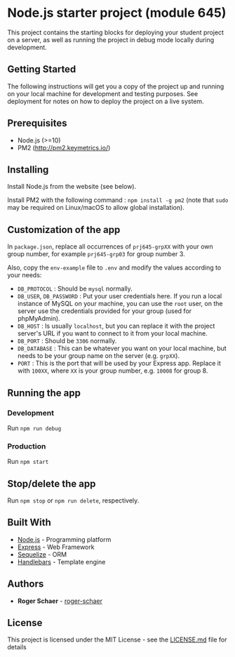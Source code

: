 # Node.js starter project (module 645)

This project contains the starting blocks for deploying your student project on a server, as well as running the project in debug mode locally during development.

## Getting Started

The following instructions will get you a copy of the project up and running on your local machine for development and testing purposes. See deployment for notes on how to deploy the project on a live system.

## Prerequisites

* Node.js (>=10)
* PM2 (http://pm2.keymetrics.io/)

## Installing

Install Node.js from the website (see below).

Install PM2 with the following command : `npm install -g pm2`
(note that `sudo` may be required on Linux/macOS to allow global installation).

## Customization of the app
In `package.json`, replace all occurrences of `prj645-grpXX` with your own group number, for example `prj645-grp03` for group number 3.

Also, copy the `env-example` file to `.env` and modify the values according to your needs:
* `DB_PROTOCOL` : Should be `mysql` normally.
* `DB_USER`, `DB_PASSWORD` : Put your user credentials here. If you run a local instance of MySQL on your machine, you can use the `root` user, on the server use the credentials provided for your group (used for phpMyAdmin).
* `DB_HOST` : Is usually `localhost`, but you can replace it with the project server's URL if you want to connect to it from your local machine.
* `DB_PORT` : Should be `3306` normally.
* `DB_DATABASE` : This can be whatever you want on your local machine, but needs to be your group name on the server (e.g. `grpXX`).
* `PORT` : This is the port that will be used by your Express app. Replace it with `100XX`, where `XX` is your group number, e.g. `10008` for group 8.

## Running the app

### Development

Run `npm run debug`

### Production

Run `npm start`

## Stop/delete the app
Run `npm stop` or `npm run delete`, respectively.


## Built With

* [Node.js](http://nodejs.org) - Programming platform
* [Express](http://expressjs.com) - Web Framework
* [Sequelize](http://sequelizejs.com) - ORM
* [Handlebars](http://handlebarsjs.com) - Template engine

## Authors

* **Roger Schaer** - [roger-schaer](https://github.com/roger-schaer)

## License

This project is licensed under the MIT License - see the [LICENSE.md](LICENSE.md) file for details
